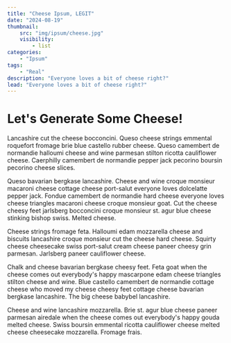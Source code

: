 ```yaml
---
title: "Cheese Ipsum, LEGIT"
date: "2024-08-19"
thumbnail:
    src: "img/ipsum/cheese.jpg"
    visibility:
        - list
categories:
    - "Ipsum"
tags:
    - "Real"
description: "Everyone loves a bit of cheese right?"
lead: "Everyone loves a bit of cheese right?"
---
```


# Let's Generate Some Cheese!

Lancashire cut the cheese bocconcini. Queso cheese strings emmental roquefort fromage brie blue castello rubber cheese.
Queso camembert de normandie halloumi cheese and wine parmesan stilton ricotta cauliflower cheese. Caerphilly camembert
de normandie pepper jack pecorino boursin pecorino cheese slices.

Queso bavarian bergkase lancashire. Cheese and wine croque monsieur macaroni cheese cottage cheese port-salut everyone
loves dolcelatte pepper jack. Fondue camembert de normandie hard cheese everyone loves cheese triangles macaroni cheese
croque monsieur goat. Cut the cheese cheesy feet jarlsberg bocconcini croque monsieur st. agur blue cheese stinking
bishop swiss. Melted cheese.

Cheese strings fromage feta. Halloumi edam mozzarella cheese and biscuits lancashire croque monsieur cut the cheese hard
cheese. Squirty cheese cheesecake swiss port-salut cream cheese paneer cheesy grin parmesan. Jarlsberg paneer
cauliflower cheese.

Chalk and cheese bavarian bergkase cheesy feet. Feta goat when the cheese comes out everybody's happy mascarpone edam
cheese triangles stilton cheese and wine. Blue castello camembert de normandie cottage cheese who moved my cheese cheesy
feet cottage cheese bavarian bergkase lancashire. The big cheese babybel lancashire.

Cheese and wine lancashire mozzarella. Brie st. agur blue cheese paneer parmesan airedale when the cheese comes out
everybody's happy gouda melted cheese. Swiss boursin emmental ricotta cauliflower cheese melted cheese cheesecake
mozzarella. Fromage frais.